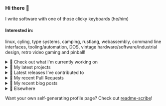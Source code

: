 ### Hi there 👋

I write software with one of those clicky keyboards (he/him)

#### Interested in:
linux, cyling, type systems, camping, rustlang, webassembly, command line interfaces, tooling/automation, DOS, vintage hardware/software/industrial design, retro video gaming and pinball!
<details><summary>👀 Check out what I'm currently working on</summary><br />

- [MetaMask/ppom-validator](https://github.com/MetaMask/ppom-validator) - Transaction validation using blockaid&#39;s PPOM (6 days ago)
- [MetaMask/action-npm-publish](https://github.com/MetaMask/action-npm-publish) - GitHub Action to publish to NPM (1 month ago)
- [rickycodes/www](https://github.com/rickycodes/www) - my website built using Rust (stdweb) → .wasm (also: dat://ricky.codes) (1 month ago)
- [MetaMask/KeyringController](https://github.com/MetaMask/KeyringController) - A module for managing groups of Ethereum accounts and using them. (5 months ago)
- [MetaMask/metamask-module-template](https://github.com/MetaMask/metamask-module-template) - A simple template repository for starting new modules in the latest MetaMask fashion. (5 months ago)
</details>

<details><summary>🌱 My latest projects</summary><br />

- [rickycodes/misterfpga_font_randomizer](https://github.com/rickycodes/misterfpga_font_randomizer) - randomise the font setting for MiSTer FPGA
- [rickycodes/win98config](https://github.com/rickycodes/win98config) - Example multi-boot setup for window98
- [rickycodes/kitties](https://github.com/rickycodes/kitties) - micro site to browse CryptoKitties
- [rickycodes/pve-no-subscription](https://github.com/rickycodes/pve-no-subscription) - Proxmox VE No-Subscription Removal
- [rickycodes/ftse-rs](https://github.com/rickycodes/ftse-rs) - scrape and filter hl.co.uk market summaries
</details>

<details><summary>🔭 Latest releases I've contributed to</summary><br />

- [MetaMask/metamask-extension](https://github.com/MetaMask/metamask-extension) ([v11.4.0](https://github.com/MetaMask/metamask-extension/releases/tag/v11.4.0), 3 days ago) - :globe_with_meridians: :electric_plug: The MetaMask browser extension enables browsing Ethereum blockchain enabled websites
- [MetaMask/core](https://github.com/MetaMask/core) ([v86.0.0](https://github.com/MetaMask/core/releases/tag/v86.0.0), 3 days ago) - This monorepo is a collection of packages used across multiple MetaMask clients
- [MetaMask/ppom-validator](https://github.com/MetaMask/ppom-validator) ([v0.8.0](https://github.com/MetaMask/ppom-validator/releases/tag/v0.8.0), 6 days ago) - Transaction validation using blockaid&#39;s PPOM
- [MetaMask/metamask-mobile](https://github.com/MetaMask/metamask-mobile) ([v7.9.0](https://github.com/MetaMask/metamask-mobile/releases/tag/v7.9.0), 1 week ago) - Mobile web browser providing access to websites that use the Ethereum blockchain
- [MetaMask/action-create-release-pr](https://github.com/MetaMask/action-create-release-pr) ([v3.0.0](https://github.com/MetaMask/action-create-release-pr/releases/tag/v3.0.0), 1 week ago) - 
</details>

<details><summary>🔨 My recent Pull Requests</summary><br />

- [Ping `metamask-npm-publishers` properly](https://github.com/MetaMask/ppom-validator/pull/75) on [MetaMask/ppom-validator](https://github.com/MetaMask/ppom-validator) (6 days ago)
- [Update README.md](https://github.com/MetaMask/action-npm-publish/pull/56) on [MetaMask/action-npm-publish](https://github.com/MetaMask/action-npm-publish) (1 month ago)
- [Update README.md](https://github.com/MetaMask/action-npm-publish/pull/55) on [MetaMask/action-npm-publish](https://github.com/MetaMask/action-npm-publish) (1 month ago)
- [Update README.md](https://github.com/MetaMask/action-npm-publish/pull/54) on [MetaMask/action-npm-publish](https://github.com/MetaMask/action-npm-publish) (1 month ago)
- [Update README.md](https://github.com/MetaMask/action-npm-publish/pull/48) on [MetaMask/action-npm-publish](https://github.com/MetaMask/action-npm-publish) (5 months ago)
</details>

<details><summary>📜 My recent blog posts</summary><br />

- [Publishing my Website to the peer-to-peer Web](//ricky.codes/blog/posts/publishing-to-the-peer-to-peer-web/) (5 years ago)
</details>

<details><summary>🔗 Elsewhere</summary><br />

- Web: https://ricky.codes
- Twitter: https://twitter.com/rickycodes
- Blog: https://ricky.codes/blog
</details>

Want your own self-generating profile page? Check out [readme-scribe](https://github.com/muesli/readme-scribe)!

